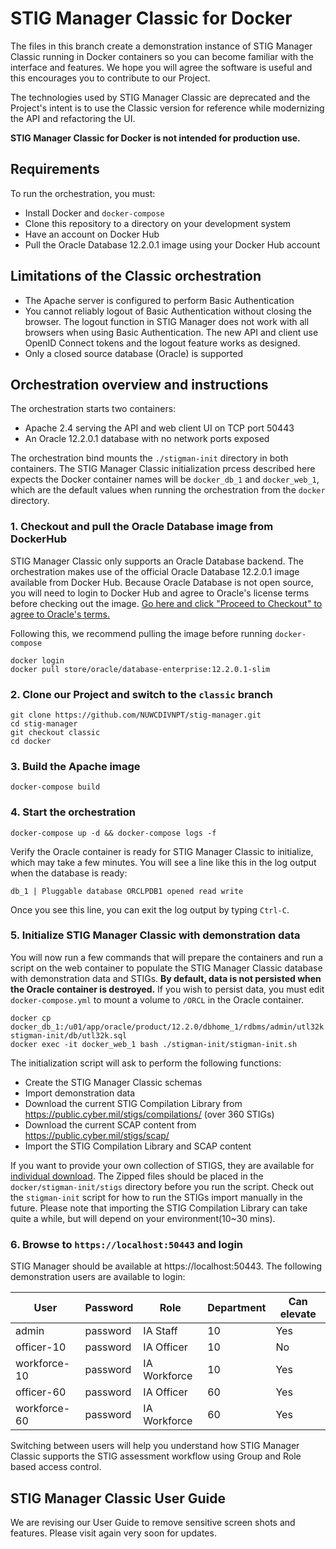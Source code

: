 # STIG Manager Classic for Docker

The files in this branch create a demonstration instance of STIG Manager Classic running in Docker containers so you can become familiar with the interface and features. We hope you will agree the software is useful and this encourages you to contribute to our Project.

The technologies used by STIG Manager Classic are deprecated and the Project's intent is to use the Classic version for reference while modernizing the API and refactoring the UI. 

**STIG Manager Classic for Docker is not intended for production use.**


## Requirements
To run the orchestration, you must:
- Install Docker and `docker-compose`
- Clone this repository to a directory on your development system
- Have an account on Docker Hub
- Pull the Oracle Database 12.2.0.1 image using your Docker Hub account

## Limitations of the Classic orchestration
- The Apache server is configured to perform Basic Authentication
- You cannot reliably logout of Basic Authentication without closing the browser. The logout function in STIG Manager does not work with all browsers when using Basic Authentication. The new API and client use OpenID Connect tokens and the logout feature works as designed.
- Only a closed source database (Oracle) is supported

## Orchestration overview and instructions

The orchestration starts two containers:

- Apache 2.4 serving the API and web client UI on TCP port 50443
- An Oracle 12.2.0.1 database with no network ports exposed

The orchestration bind mounts the `./stigman-init` directory in both containers. The STIG Manager Classic initialization prcess described here expects the Docker container names will be `docker_db_1` and `docker_web_1`, which are the default values when running the orchestration from the `docker` directory. 

### 1. Checkout and pull the Oracle Database image from DockerHub
STIG Manager Classic only supports an Oracle Database backend. The orchestration makes use of the official Oracle Database 12.2.0.1 image available from Docker Hub. Because Oracle Database is not open source, you will need to login to Docker Hub and agree to Oracle's license terms before checking out the image. [Go here and click "Proceed to Checkout" to agree to Oracle's terms.](https://hub.docker.com/_/oracle-database-enterprise-edition)

Following this, we recommend pulling the image before running `docker-compose`

    docker login
    docker pull store/oracle/database-enterprise:12.2.0.1-slim

### 2. Clone our Project and switch to the `classic` branch
    git clone https://github.com/NUWCDIVNPT/stig-manager.git
    cd stig-manager
    git checkout classic
    cd docker

### 3. Build the Apache image
    docker-compose build

### 4. Start the orchestration    

    docker-compose up -d && docker-compose logs -f

Verify the Oracle container is ready for STIG Manager Classic to initialize, which may take a few minutes. You will see a line like this in the log output when the database is ready:

    db_1 | Pluggable database ORCLPDB1 opened read write

Once you see this line, you can exit the log output by typing `Ctrl-C`.

### 5. Initialize STIG Manager Classic with demonstration data

You will now run a few commands that will prepare the containers and run a script on the web container to populate the STIG Manager Classic database with demonstration data and STIGs. **By default, data is not persisted when the Oracle container is destroyed.** If you wish to persist data, you must edit `docker-compose.yml` to mount a volume to `/ORCL` in the Oracle container.

    docker cp docker_db_1:/u01/app/oracle/product/12.2.0/dbhome_1/rdbms/admin/utl32k.sql stigman-init/db/utl32k.sql  
    docker exec -it docker_web_1 bash ./stigman-init/stigman-init.sh

The initialization script will ask to perform the following functions:
- Create the STIG Manager Classic schemas
- Import demonstration data
- Download the current STIG Compilation Library from https://public.cyber.mil/stigs/compilations/ (over 360 STIGs)
- Download the current SCAP content from https://public.cyber.mil/stigs/scap/
- Import the STIG Compilation Library and SCAP content

If you want to provide your own collection of STIGS, they are available for [individual download](https://public.cyber.mil/stigs/downloads). The Zipped files should be placed in the `docker/stigman-init/stigs` directory before you run the script. Check out the `stigman-init` script for how to run the STIGs import manually in the future. Please note that importing the STIG Compilation Library can take quite a while, but will depend on your environment(10~30 mins).

### 6. Browse to `https://localhost:50443` and login

STIG Manager should be available at https://localhost:50443. The following demonstration users are available to login:

| User         | Password | Role         | Department | Can elevate |
|--------------|----------|--------------|------------|-------------|
| admin        | password | IA Staff     | 10         | Yes         |
| officer-10   | password | IA Officer   | 10         | No          |
| workforce-10 | password | IA Workforce | 10         | Yes         |
| officer-60   | password | IA Officer   | 60         | Yes         |
| workforce-60 | password | IA Workforce | 60         | Yes         |

Switching between users will help you understand how STIG Manager Classic supports the STIG assessment workflow using Group and Role based access control.

## STIG Manager Classic User Guide
We are revising our User Guide to remove sensitive screen shots and features. Please visit again very soon for updates.